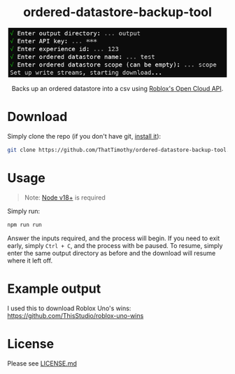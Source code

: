 <div align="center">

# ordered-datastore-backup-tool

</div>
<p align="center">
    <img alt="Screenshot of inputting various inputs and startup" src="screenshots/main.png" width="500px"></img>
</p>
<div align="center">

Backs up an ordered datastore into a csv using [Roblox's Open Cloud API](https://create.roblox.com/docs/cloud/open-cloud).

</div>

# Download

Simply clone the repo (if you don't have git, [install it](https://git-scm.com/downloads)):

```bash
git clone https://github.com/ThatTimothy/ordered-datastore-backup-tool.git
```

# Usage

> Note: [Node v18+](https://nodejs.org/) is required

Simply run:

```bash
npm run run
```

Answer the inputs required, and the process will begin.
If you need to exit early, simply `Ctrl + C`, and the process with be paused.
To resume, simply enter the same output directory as before and the download will resume where it left off.

# Example output

I used this to download Roblox Uno's wins: https://github.com/ThisStudio/roblox-uno-wins

# License

Please see [LICENSE.md](LICENSE.md)
